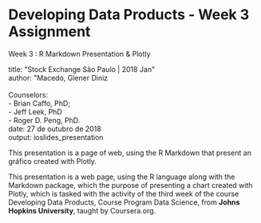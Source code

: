 # Developing Data Products - Week 3 Assignment
Week 3 : R Markdown Presentation &amp; Plotly

title: "Stock Exchange São Paulo | 2018 Jan" </BR>
author: "Macedo, Glener Diniz </BR> </BR>
Counselors: </BR>
        - Brian Caffo, PhD; </BR>
        - Jeff Leek, PhD </BR>
        - Roger D. Peng, PhD. </BR>
date: 
27 de outubro de 2018</BR>
output: ioslides_presentation

This presentation is a page of web, using the R Markdown that present an gráfico created with Plotly.

This presentation is a web page, using the R language along with the Markdown package, which the purpose of presenting a chart created with Plotly, which is tasked with the activity of the third week of the course Developing Data Products, Course Program Data Science, from <b>Johns Hopkins University</b>, taught by Coursera.org. 
